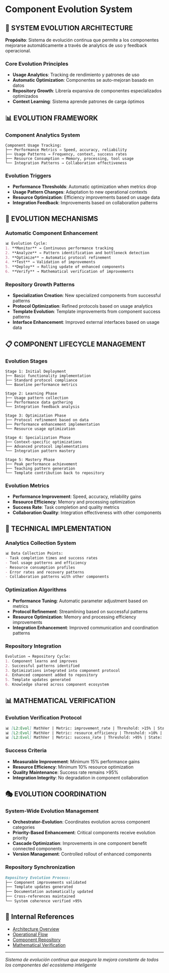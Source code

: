 # Component Evolution System

## 🎯 SYSTEM EVOLUTION ARCHITECTURE

**Propósito**: Sistema de evolución continua que permite a los componentes mejorarse automáticamente a través de analytics de uso y feedback operacional.

### Core Evolution Principles
- **Usage Analytics**: Tracking de rendimiento y patrones de uso
- **Automatic Optimization**: Componentes se auto-mejoran basado en datos
- **Repository Growth**: Librería expansiva de componentes especializados optimizados
- **Context Learning**: Sistema aprende patrones de carga óptimos

## 📊 EVOLUTION FRAMEWORK

### Component Analytics System
```
Component Usage Tracking:
├── Performance Metrics → Speed, accuracy, reliability
├── Usage Patterns → Frequency, context, success rates
├── Resource Consumption → Memory, processing, tool usage
└── Integration Patterns → Collaboration effectiveness
```

### Evolution Triggers
- **Performance Thresholds**: Automatic optimization when metrics drop
- **Usage Pattern Changes**: Adaptation to new operational contexts
- **Resource Optimization**: Efficiency improvements based on usage data
- **Integration Feedback**: Improvements based on collaboration patterns

## 🚀 EVOLUTION MECHANISMS

### Automatic Component Enhancement
```markdown
📊 Evolution Cycle:
1. **Monitor** → Continuous performance tracking
2. **Analyze** → Pattern identification and bottleneck detection
3. **Optimize** → Automatic protocol refinement
4. **Test** → Validation of improvements
5. **Deploy** → Rolling update of enhanced components
6. **Verify** → Mathematical verification of improvements
```

### Repository Growth Patterns
- **Specialization Creation**: New specialized components from successful patterns
- **Protocol Optimization**: Refined protocols based on usage analytics
- **Template Evolution**: Template improvements from component success patterns
- **Interface Enhancement**: Improved external interfaces based on usage data

## 📋 COMPONENT LIFECYCLE MANAGEMENT

### Evolution Stages
```
Stage 1: Initial Deployment
├── Basic functionality implementation
├── Standard protocol compliance
└── Baseline performance metrics

Stage 2: Learning Phase  
├── Usage pattern collection
├── Performance data gathering
└── Integration feedback analysis

Stage 3: Optimization Phase
├── Protocol refinement based on data
├── Performance enhancement implementation
└── Resource usage optimization

Stage 4: Specialization Phase
├── Context-specific optimizations
├── Advanced protocol implementations
└── Integration pattern mastery

Stage 5: Mastery Phase
├── Peak performance achievement
├── Teaching pattern generation
└── Template contribution back to repository
```

### Evolution Metrics
- **Performance Improvement**: Speed, accuracy, reliability gains
- **Resource Efficiency**: Memory and processing optimization
- **Success Rate**: Task completion and quality metrics
- **Collaboration Quality**: Integration effectiveness with other components

## 🔧 TECHNICAL IMPLEMENTATION

### Analytics Collection System
```markdown
📊 Data Collection Points:
- Task completion times and success rates
- Tool usage patterns and efficiency
- Resource consumption profiles
- Error rates and recovery patterns
- Collaboration patterns with other components
```

### Optimization Algorithms
- **Performance Tuning**: Automatic parameter adjustment based on metrics
- **Protocol Refinement**: Streamlining based on successful patterns
- **Resource Optimization**: Memory and processing efficiency improvements
- **Integration Enhancement**: Improved communication and coordination patterns

### Repository Integration
```markdown
Evolution → Repository Cycle:
1. Component learns and improves
2. Successful patterns identified
3. Optimizations integrated into component protocol
4. Enhanced component added to repository
5. Template updates generated
6. Knowledge shared across component ecosystem
```

## 📊 MATHEMATICAL VERIFICATION

### Evolution Verification Protocol
```markdown
📊 [L2:Evol] MathVer | Metric: improvement_rate | Threshold: >15% | State: VALID
📊 [L2:Evol] MathVer | Metric: resource_efficiency | Threshold: >10% | State: VALID  
📊 [L2:Evol] MathVer | Metric: success_rate | Threshold: >95% | State: VALID
```

### Success Criteria
- **Measurable Improvement**: Minimum 15% performance gains
- **Resource Efficiency**: Minimum 10% resource optimization
- **Quality Maintenance**: Success rate remains >95%
- **Integration Integrity**: No degradation in component collaboration

## 🎭 EVOLUTION COORDINATION

### System-Wide Evolution Management
- **Orchestrator-Evolution**: Coordinates evolution across component categories
- **Priority-Based Enhancement**: Critical components receive evolution priority
- **Cascade Optimization**: Improvements in one component benefit connected components
- **Version Management**: Controlled rollout of enhanced components

### Repository Synchronization
```markdown
Repository Evolution Process:
├── Component improvements validated
├── Template updates generated
├── Documentation automatically updated
├── Cross-references maintained
└── System coherence verified >95%
```

## 🔗 Internal References

- [Architecture Overview](./overview.md)
- [Operational Flow](./operational-flow.md)
- [Component Repository](../protocols/system-management/component-repository.md)
- [Mathematical Verification](../protocols/implementation/verification-protocols.md)

---

*Sistema de evolución continua que asegura la mejora constante de todos los componentes del ecosistema inteligente*